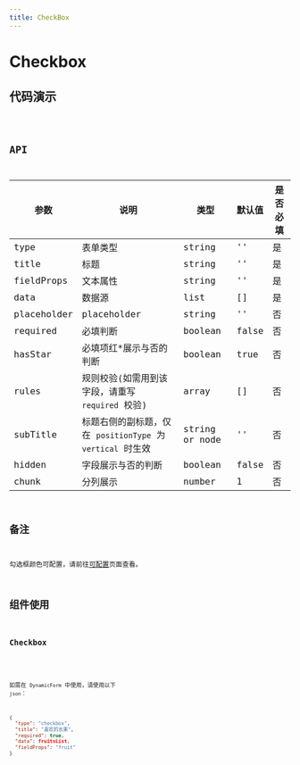 ```yaml
---
title: CheckBox
---
```


# Checkbox

## 代码演示

<code src="./demo/index.tsx" />

## API

| 参数        | 说明                                                       | 类型           | 默认值 | 是否必填 |
| ----------- | ---------------------------------------------------------- | -------------- | ------ | -------- |
| type        | 表单类型                                                   | string         | ''     | 是       |
| title       | 标题                                                       | string         | ''     | 是       |
| fieldProps  | 文本属性                                                   | string         | ''     | 是       |
| data        | 数据源                                                     | list           | []     | 是       |
| placeholder | placeholder                                                | string         | ''     | 否       |
| required    | 必填判断                                                   | boolean        | false  | 否       |
| hasStar     | 必填项红\*展示与否的判断                                   | boolean        | true   | 否       |
| rules       | 规则校验(如需用到该字段，请重写 `required` 校验)           | array          | []     | 否       |
| subTitle    | 标题右侧的副标题，仅在 `positionType` 为 `vertical` 时生效 | string or node | ''     | 否       |
| hidden      | 字段展示与否的判断                                         | boolean        | false  | 否       |
| chunk       | 分列展示                                                   | number         | 1      | 否       |

## 备注

勾选框颜色可配置，请前往[可配置](https://dform.alitajs.com/setting)页面查看。

## 组件使用

### Checkbox

<code src="./demo/checkbox.tsx" />

如需在 `DynamicForm` 中使用，请使用以下 `json`：

```json
{
  "type": "checkbox",
  "title": "喜欢的水果",
  "required": true,
  "data": fruitsList,
  "fieldProps": "fruit"
}
```
